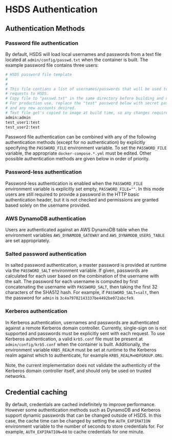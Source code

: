 # HSDS Authentication

## Authentication Methods

### Password file authentication
By default, HSDS will load local usernames and passwords from a text file located at `admin/config/passwd.txt` when the container is built. The example password file contains three users:

```bash
# HSDS password file template
#
#
# This file contians a list of usernames/passwords that will be used to authenticate
# requests to HSDS.
# Copy file to "passwd.txt" in the same directory before building and deploying HSDS.
# For production use, replace the "test" password below with secret passwords and add
# and any new accounts desired.
# Text file get's copied to image at build time, so any changes require a new build/deployment.
admin:admin
test_user1:test
test_user2:test
```

Password file authentication can be combined with any of the following authentication methods (except for no authentication) by explicitly specifying the `PASSWORD_FILE` environment variable. To set the `PASSWORD_FILE` variable, the appropriate `docker-compose.*.yml` must be edited. Other possible authentication methods are given below in order of priority.

### Password-less authentication

Password-less authentication is enabled when the `PASSWORD_FILE` environment variable is explicitly set empty, `PASSWORD_FILE=""`. In this mode users are still required to provide a password in the HTTP basic authentication header, but it is not checked and permissions are granted based solely on the username provided.

### AWS DynamoDB authentication

Users are authenticated against an AWS DynamoDB table when the environment variables `AWS_DYNAMODB_GATEWAY` and `AWS_DYNAMODB_USERS_TABLE` are set appropriately.

### Salted password authentication

In salted password authentication, a master password is provided at runtime via the `PASSWORD_SALT` environment variable. If given, passwords are calculated for each user based on the combination of the username with the salt. The password for each username is computed by first concatenating the username with `PASSWORD_SALT`, then taking the first 32 characters of the SHA512 hash. For example, if `PASSWORD_SALT=salt`, then the password for `admin` is `3c4a79782143337be4492be072abcfe9`.

### Kerberos authentication

In Kerberos authentication, usernames and passwords are authenticated against a remote Kerberos domain controller. Currently, single-sign on is not supported and passwords must be explicitly sent with each request. To use Kerberos authentication, a valid `krb5.conf` file must be present at `admin/config/krb5.conf` when the container is built. Additionally, the environment variable `KRB5_REALM` must be set at runtime to the Kerberos realm against which to authenticate, for example `KRB5_REALM=HDFGROUP.ORG`.

Note, the current implementation does not validate the authenticity of the Kerberos domain controller itself, and should only be used on trusted networks.

## Credential caching

By default, credentials are cached indefinitely to improve performance. However some authentication methods such as DynamoDB and Kerberos support dynamic passwords that can be changed outside of HSDS. In this case, the cache time can be changed by setting the `AUTH_EXPIRATION` environment variable to the number of seconds to store credentials for. For example, `AUTH_EXPIRATION=60` to cache credentials for one minute.
